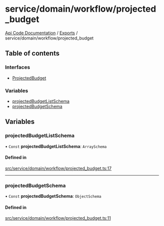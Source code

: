 # service/domain/workflow/projected\_budget
 
[Api Code Documentation](../README.md) / [Exports](../modules.md) / service/domain/workflow/projected\_budget

## Table of contents

### Interfaces

- [ProjectedBudget](../interfaces/service_domain_workflow_projected_budget.ProjectedBudget.md)

### Variables

- [projectedBudgetListSchema](service_domain_workflow_projected_budget.md#projectedbudgetlistschema)
- [projectedBudgetSchema](service_domain_workflow_projected_budget.md#projectedbudgetschema)

## Variables

### projectedBudgetListSchema

• `Const` **projectedBudgetListSchema**: `ArraySchema`

#### Defined in

[src/service/domain/workflow/projected_budget.ts:17](https://github.com/openkfw/TruBudget/blob/b9aaff0/api/src/service/domain/workflow/projected_budget.ts#L17)

___

### projectedBudgetSchema

• `Const` **projectedBudgetSchema**: `ObjectSchema`

#### Defined in

[src/service/domain/workflow/projected_budget.ts:11](https://github.com/openkfw/TruBudget/blob/b9aaff0/api/src/service/domain/workflow/projected_budget.ts#L11)
